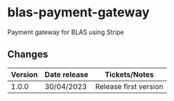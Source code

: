 # blas-payment-gateway
Payment gateway for BLAS using Stripe

## Changes

| Version | Date release | Tickets/Notes         |
|---------|--------------|-----------------------|
| 1.0.0   | 30/04/2023   | Release first version |
